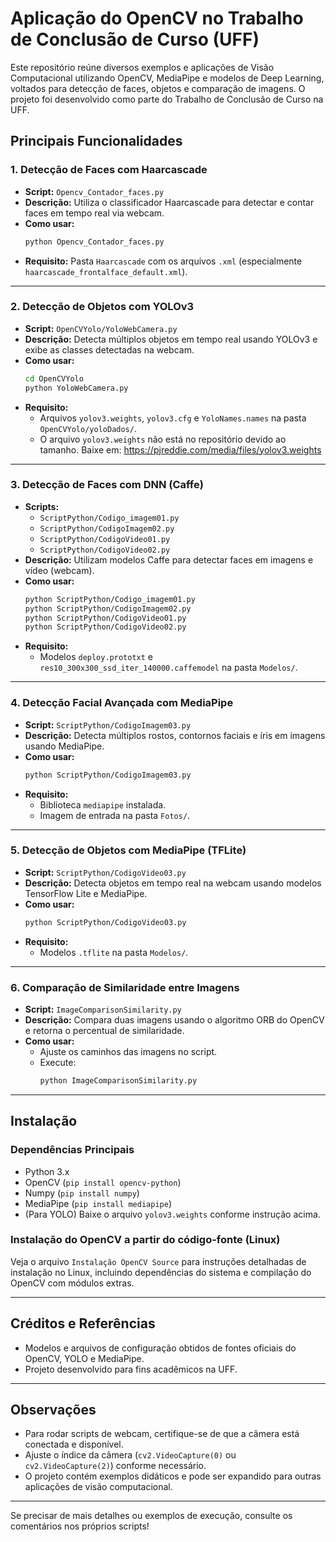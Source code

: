 # Aplicação do OpenCV no Trabalho de Conclusão de Curso (UFF)

Este repositório reúne diversos exemplos e aplicações de Visão Computacional utilizando OpenCV, MediaPipe e modelos de Deep Learning, voltados para detecção de faces, objetos e comparação de imagens. O projeto foi desenvolvido como parte do Trabalho de Conclusão de Curso na UFF.

## Principais Funcionalidades

### 1. Detecção de Faces com Haarcascade
- **Script:** `Opencv_Contador_faces.py`
- **Descrição:** Utiliza o classificador Haarcascade para detectar e contar faces em tempo real via webcam.
- **Como usar:**  
  ```bash
  python Opencv_Contador_faces.py
  ```
- **Requisito:** Pasta `Haarcascade` com os arquivos `.xml` (especialmente `haarcascade_frontalface_default.xml`).

---

### 2. Detecção de Objetos com YOLOv3
- **Script:** `OpenCVYolo/YoloWebCamera.py`
- **Descrição:** Detecta múltiplos objetos em tempo real usando YOLOv3 e exibe as classes detectadas na webcam.
- **Como usar:**  
  ```bash
  cd OpenCVYolo
  python YoloWebCamera.py
  ```
- **Requisito:**  
  - Arquivos `yolov3.weights`, `yolov3.cfg` e `YoloNames.names` na pasta `OpenCVYolo/yoloDados/`.
  - O arquivo `yolov3.weights` não está no repositório devido ao tamanho. Baixe em: https://pjreddie.com/media/files/yolov3.weights

---

### 3. Detecção de Faces com DNN (Caffe)
- **Scripts:**  
  - `ScriptPython/Codigo_imagem01.py`  
  - `ScriptPython/CodigoImagem02.py`  
  - `ScriptPython/CodigoVideo01.py`  
  - `ScriptPython/CodigoVideo02.py`
- **Descrição:** Utilizam modelos Caffe para detectar faces em imagens e vídeo (webcam).
- **Como usar:**  
  ```bash
  python ScriptPython/Codigo_imagem01.py
  python ScriptPython/CodigoImagem02.py
  python ScriptPython/CodigoVideo01.py
  python ScriptPython/CodigoVideo02.py
  ```
- **Requisito:**  
  - Modelos `deploy.prototxt` e `res10_300x300_ssd_iter_140000.caffemodel` na pasta `Modelos/`.

---

### 4. Detecção Facial Avançada com MediaPipe
- **Script:** `ScriptPython/CodigoImagem03.py`
- **Descrição:** Detecta múltiplos rostos, contornos faciais e íris em imagens usando MediaPipe.
- **Como usar:**  
  ```bash
  python ScriptPython/CodigoImagem03.py
  ```
- **Requisito:**  
  - Biblioteca `mediapipe` instalada.
  - Imagem de entrada na pasta `Fotos/`.

---

### 5. Detecção de Objetos com MediaPipe (TFLite)
- **Script:** `ScriptPython/CodigoVideo03.py`
- **Descrição:** Detecta objetos em tempo real na webcam usando modelos TensorFlow Lite e MediaPipe.
- **Como usar:**  
  ```bash
  python ScriptPython/CodigoVideo03.py
  ```
- **Requisito:**  
  - Modelos `.tflite` na pasta `Modelos/`.

---

### 6. Comparação de Similaridade entre Imagens
- **Script:** `ImageComparisonSimilarity.py`
- **Descrição:** Compara duas imagens usando o algoritmo ORB do OpenCV e retorna o percentual de similaridade.
- **Como usar:**  
  - Ajuste os caminhos das imagens no script.
  - Execute:
    ```bash
    python ImageComparisonSimilarity.py
    ```

---

## Instalação

### Dependências Principais

- Python 3.x
- OpenCV (`pip install opencv-python`)
- Numpy (`pip install numpy`)
- MediaPipe (`pip install mediapipe`)
- (Para YOLO) Baixe o arquivo `yolov3.weights` conforme instrução acima.

### Instalação do OpenCV a partir do código-fonte (Linux)

Veja o arquivo `Instalação OpenCV Source` para instruções detalhadas de instalação no Linux, incluindo dependências do sistema e compilação do OpenCV com módulos extras.

---

## Créditos e Referências

- Modelos e arquivos de configuração obtidos de fontes oficiais do OpenCV, YOLO e MediaPipe.
- Projeto desenvolvido para fins acadêmicos na UFF.

---

## Observações

- Para rodar scripts de webcam, certifique-se de que a câmera está conectada e disponível.
- Ajuste o índice da câmera (`cv2.VideoCapture(0)` ou `cv2.VideoCapture(2)`) conforme necessário.
- O projeto contém exemplos didáticos e pode ser expandido para outras aplicações de visão computacional.

---

Se precisar de mais detalhes ou exemplos de execução, consulte os comentários nos próprios scripts!